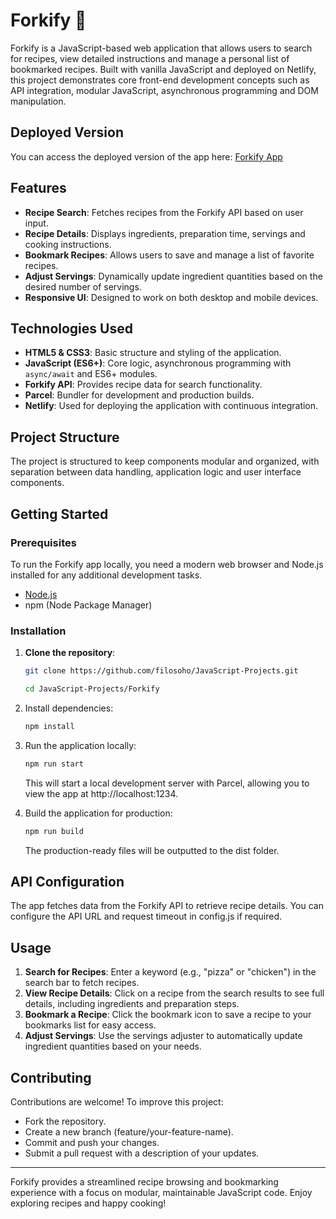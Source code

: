 # Forkify 🍴

Forkify is a JavaScript-based web application that allows users to search for recipes, view detailed instructions and manage a personal list of bookmarked recipes. Built with vanilla JavaScript and deployed on Netlify, this project demonstrates core front-end development concepts such as API integration, modular JavaScript, asynchronous programming and DOM manipulation.

## Deployed Version

You can access the deployed version of the app here: [Forkify App](https://forkify-recipes-js.netlify.app/)

## Features

- **Recipe Search**: Fetches recipes from the Forkify API based on user input.
- **Recipe Details**: Displays ingredients, preparation time, servings and cooking instructions.
- **Bookmark Recipes**: Allows users to save and manage a list of favorite recipes.
- **Adjust Servings**: Dynamically update ingredient quantities based on the desired number of servings.
- **Responsive UI**: Designed to work on both desktop and mobile devices.

## Technologies Used

- **HTML5 & CSS3**: Basic structure and styling of the application.
- **JavaScript (ES6+)**: Core logic, asynchronous programming with `async/await` and ES6+ modules.
- **Forkify API**: Provides recipe data for search functionality.
- **Parcel**: Bundler for development and production builds.
- **Netlify**: Used for deploying the application with continuous integration.

## Project Structure

The project is structured to keep components modular and organized, with separation between data handling, application logic and user interface components.

## Getting Started

### Prerequisites

To run the Forkify app locally, you need a modern web browser and Node.js installed for any additional development tasks.

- [Node.js](https://nodejs.org/)
- npm (Node Package Manager)

### Installation

1. **Clone the repository**:

   ```bash
   git clone https://github.com/filosoho/JavaScript-Projects.git
   ```

   ```bash
   cd JavaScript-Projects/Forkify
   ```

2. Install dependencies:

   ```bash
   npm install
   ```

3. Run the application locally:

   ```bash
   npm run start
   ```

   This will start a local development server with Parcel, allowing you to view the app at http://localhost:1234.

4. Build the application for production:

   ```bash
   npm run build
   ```

   The production-ready files will be outputted to the dist folder.

## API Configuration

The app fetches data from the Forkify API to retrieve recipe details. You can configure the API URL and request timeout in config.js if required.

## Usage

1. **Search for Recipes**: Enter a keyword (e.g., "pizza" or "chicken") in the search bar to fetch recipes.
2. **View Recipe Details**: Click on a recipe from the search results to see full details, including ingredients and preparation steps.
3. **Bookmark a Recipe**: Click the bookmark icon to save a recipe to your bookmarks list for easy access.
4. **Adjust Servings**: Use the servings adjuster to automatically update ingredient quantities based on your needs.

## Contributing

Contributions are welcome! To improve this project:

- Fork the repository.
- Create a new branch (feature/your-feature-name).
- Commit and push your changes.
- Submit a pull request with a description of your updates.

---

Forkify provides a streamlined recipe browsing and bookmarking experience with a focus on modular, maintainable JavaScript code. Enjoy exploring recipes and happy cooking!
